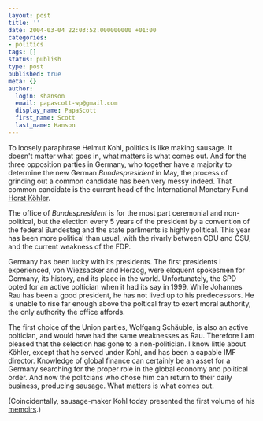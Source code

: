 ```yaml
---
layout: post
title: ''
date: 2004-03-04 22:03:52.000000000 +01:00
categories:
- politics
tags: []
status: publish
type: post
published: true
meta: {}
author:
  login: shanson
  email: papascott-wp@gmail.com
  display_name: PapaScott
  first_name: Scott
  last_name: Hanson
---
```

<p>To loosely paraphrase Helmut Kohl, politics is like making sausage. It doesn't matter what goes in, what matters is what comes out. And for the three opposition parties in Germany, who together have a majority to determine the new German <em>Bundespresident</em> in May, the process of grinding out a   common candidate has been very messy indeed. That common candidate is the current head of the International Monetary Fund <a title="IMF Chairman Resigns (washingtonpost.com)" href="http://www.washingtonpost.com/wp-dyn/articles/A30514-2004Mar4.html">Horst Köhler</a>.</p>
<p>The office of <em>Bundespresident</em> is for the most part ceremonial and non-political, but the election every 5 years of the president by a convention of the federal Bundestag and the state parliments is highly political. This year has been more political than usual, with the rivarly between CDU and CSU, and the current weakness of the FDP. </p>
<p>Germany has been lucky with its presidents. The first presidents I experienced, von Wiezsacker and Herzog, were eloquent spokesmen for Germany, its history, and its place in the world. Unfortunately, the SPD opted for an active poltician when it had its say in 1999. While Johannes Rau has been a good president, he has not lived up to his predecessors. He is unable to rise far enough above the poltical fray to exert moral authority, the only authority the office affords. </p>
<p>The first choice of the Union parties, Wolfgang Schäuble, is also an active poltician, and would have had the same weaknesses as Rau. Therefore I am pleased that the selection has gone to a non-politician. I know little about Köhler, except that he served under Kohl, and has been a capable IMF director. Knowledge of global finance can certainly be an asset for a Germany searching for the proper role in the global economy and political order. And now the politcians who chose him can return to their daily business, producing sausage. What matters is what comes out.</p>
<p>(Coincidentally, sausage-maker Kohl today presented the first volume of his <a title="Amazon.de: Bücher: Erinnerungen" href="http://www.amazon.de/exec/obidos/ASIN/3426272180/qid=1078437363/sr=2-1/ref=sr_2_11_1/028-5204065-7104530">memoirs</a>.)</p>
